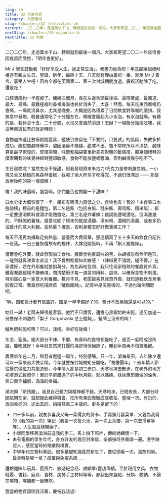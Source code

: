 ```yaml
---
lang: zh
title: 32 可喜可賀
category: 失而復得
slug: /chapters/32-festivities-zh
excerpt: 二〇二〇年，走過萬水千山，轉眼就到最後一個月。大家都寄望二〇二一年疫情會因疫苗而受控，「明年會更好」。
nextSlug: /chapters/33-magnolia-zh
nextTitle: 33 木蘭
---
```


<p class="cn">二〇二〇年，走過萬水千山，轉眼就到最後一個月。大家都寄望二〇二一年疫情會因疫苗而受控，「明年會更好」。

<p class="cn">Mr J 贈言鼓勵我「好好享受人生，過正常生活」。我盡力而為吧！年底那幾個禮拜接連有親友生日、聖誕、新年，每隔十天、八天就有理由慶祝一番，就承 Mr J 貴言，享受人生吧！因為全都在英國第二、第三次封城期間度過，慶祝活動除了吃，還是吃！

<p class="cn">口腔潰瘍約一半痊癒了。纏繞三個月，長在左邊舌頭最後端、最隱蔽處、最霸道、最大、最痛、最難痊癒的鼻祖痱滋也終於消失了，大喜！然而，每天吃東西喉嚨仍會痛，一痛就流鼻水，尤其是晚餐，大概是因為積累了日間飲食對喉嚨的磨損。我無意中發現，晚餐通常吃了十分鐘左右，喉嚨會隆起大小水泡，有水泡就痛。有趣的是，若休息十五、二十分鐘，水泡又會自然消退！怎辦？一頓飯分幾段吃嘍，我這無業遊民有的就是時間！

<p class="cn">食物選擇遠比放療期間豐富，縱使仍停留在「不要問，只要試」的階段，失敗多於成功。酸甜苦鹹味覺中，酸因潰瘍不能碰，甜嚐不出，苦不常吃所以不清楚，鹹味算是最早恢復的。恢復期間，味蕾和腦袋要重新拿捏對鹽的敏感度，那幾個禮拜的摸索期我的味覺神經對鹽超敏感，食物不能放鹽或醬油，否則鹹得幾乎吃不下。

<p class="cn">生日蛋糕呢？當然完全不覺甜，但我發現原來朱古力/巧克力是帶刺激性的。一小塊又香又精緻的黑森林蛋糕，我喝了兩大杯茶才吃得完，不過仍很滿足 —— 那是放療後吃的第一塊蛋糕！

<p class="cn">唉！我的味蕾啊，腦袋啊，你們能否也關顧一下甜味？

<p class="cn">口水分泌大概恢復了一半。尿布有吸濕力高低之分，食物也有！我的「主食吸口水強弱榜」榜首的是麵包，第二名是飯（包括白飯、糙米飯、壽司飯、糯米飯），都一定要邊喝飲料或湯才能勉強吃。第三名是炸薯條；雖說能邊喝邊吃，但濕漉漉的、不酥脆的薯條，誰愛吃呢？榜末的就是湯麵、湯米粉、濃稠的湯羹、或者多奶油醬汁的意大利麵。高熱量？確是，否則身體怎好好做重建工作？

<p class="cn">每天不用再為攝取足夠熱量、營養而大費周章，那連續寫了五十多天的飲食日記告一段落。一日三餐恢復故有的規律，大夥兒開飯時，不再「斯人獨憔悴」。

<p class="cn">偶爾會吃外賣，就此發現加工食物、餐廳食物裏調味的黑、白胡椒忽然無所遁形，一碰到就鼻涕鼻水直流！我不曾對胡椒如此敏感！（辣椒更不消說，碰不得。）在家還好，若在外用餐就狼狽萬分。為免再吃苦頭，我只往兩家相熟的餐廳買外賣。難得餐廳經理不嫌麻煩，問清楚廚子每一道菜的用料、調味，以確保食物不刺激。特別窩心是一家意大利餐廳。數月不見，老闆娘喜見我買外賣，就知道我飲食漸漸回復正常。我最想吃招牌菜「鱸魚餛飩」。記憶中是沒黑椒的，不過也循例問問吧。

<q class="cn">啊，餡和醬汁都有放些許。餡是一早準備好了的，醬汁不放黑椒還是可以的。

<p class="cn">姑且一試！老闆夫婦很是客氣。他們不只請客，還擔心黑椒始終來犯，遂另加送一份擔保不刺激的「梨子 Gorgonzola 芝士餛飩」，餐牌上沒有的啊！

<p class="cn">鱸魚餛飩能吃嗎？可以，淺嚐。幸好有後備！

<p class="cn">冬至、聖誕。絕大部分不辣、不酸、無香料的食物都能吃了，是否一氣呵成沒所謂，能吃就好！半年前忽然來打擾的濕疹悄悄絕跡了，睡到半夜再不怕被癢醒。

<p class="cn">農曆新年在二月，與忍者邂逅一周年，特別感觸。只一年，滄海桑田。去年除夕還可以一家聚首大快朵頤，今年就要按封城規矩分開吃，「視像團年」！去年情人節往醫院做磁力共振造影，今年情人節是初三赤口，天寒地凍去散步，在老外的地方初嚐港式雞蛋仔！至於早前錯過了的中秋月餅，就以媽媽、妹妹應節而做的油角、笑口棗作補償，滿滿的幸福。

<p class="cn">潮流興「斷捨離」。我見自己體力與精神都不錯，天寒地凍，日短夜長，大部分時間賦閑在家，就把握此難得機會，把所有東西徹徹底底收拾、整理一次。有扔的、放回收桶的、送出去的、捐給慈善二手店的。更多是留下的：

<ul>
<li class="cn">四十多年前，親友恭喜我父母一索得女的賀卡、手寫彌月宴菜單、父親為我寫的《我的第一次》筆記（我第一次搭火車、第一次上茶樓、第一次去掃墓等等）。人生就這樣開始了。

<li class="cn">小學同學移民澳洲前送我的手工。馬上拍下照片，傳給她緬懷一下。

<li class="cn">未有電郵的學生年代，各方好友的幾百封來信，全部按時序重讀一遍。憑字跡認人，感受當時的稚嫩與樸實。

<li class="cn">中學年代生物科筆記。很多基礎知識竟然都忘了，要從頭看一次，溫故知新。最合時是哪一章？疫苗與免疫系統......
</ul>

<p class="cn">還檢閱陳年玩具、舊照片、旅遊紀念品、成績單/豐功偉績。至於現用文具、衣物鞋履、書籍、廚具、食材、美勞手工材料等等，都翻出來盤點、分類、收納，不論在哪箱、哪櫃都一目瞭然。

<p class="cn">豐盛的物資證明我活著，慶祝我活過!
